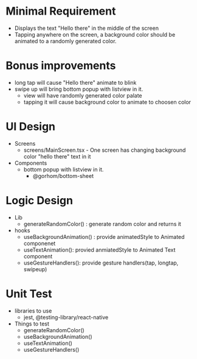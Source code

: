 # Minimal Requirement

* Displays the text "Hello there" in the middle of the screen
* Tapping anywhere on the screen, a background color should be animated to a randomly generated color.

# Bonus improvements

- long tap will cause "Hello there" animate to blink
- swipe up will bring bottom popup with listview in it.
  - view will have randomly generated color palate
  - tapping it will cause background color to animate to choosen color

# UI Design

- Screens
  - screens/MainScreen.tsx - One screen has changing background color "hello there" text in it
- Components
  - bottom popup with listview in it.
    - @gorhom/bottom-sheet

# Logic Design

- Lib
  - generateRandomColor() : generate random color and returns it
- hooks
  - useBackgroundAnimation() : provide animatedStyle to Animated componenet
  - useTextAnimation(): provied anmiatedStyle to Animated Text component
  - useGestureHandlers(): provide gesture handlers(tap, longtap, swipeup)

# Unit Test
- libraries to use
  - jest, @testing-library/react-native
- Things to test
  - generateRandomColor()
  - useBackgroundAnimation()
  - useTextAnimation()
  - useGestureHandlers()